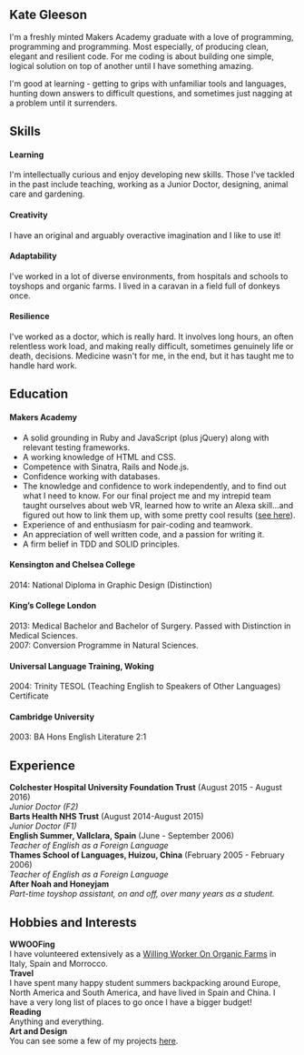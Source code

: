 ## Kate Gleeson

I'm a freshly minted Makers Academy graduate with a love of programming, programming and programming.  Most especially, of producing clean, elegant and resilient code.  For me coding is about building one simple, logical solution on top of another until I have something amazing.

I'm good at learning - getting to grips with unfamiliar tools and languages, hunting down answers to difficult questions, and sometimes just nagging at a problem until it surrenders.   

## Skills

#### Learning

I'm intellectually curious and enjoy developing new skills.  Those I've tackled in the past include teaching, working as a Junior Doctor, designing, animal care and gardening.  

#### Creativity

I have an original and arguably overactive imagination and I like to use it!  

#### Adaptability

I've worked in a lot of diverse environments, from hospitals and schools to toyshops and organic farms.  I lived in a caravan in a field full of donkeys once.   

#### Resilience

I've worked as a doctor, which is really hard.  It involves long hours, an often relentless work load, and making really difficult, sometimes genuinely life or death, decisions.  Medicine wasn't for me, in the end, but it has taught me to handle hard work.

## Education

#### Makers Academy

* A solid grounding in Ruby and JavaScript (plus jQuery) along with relevant testing frameworks.
* A working knowledge of HTML and CSS.
* Competence with Sinatra, Rails and Node.js.
* Confidence working with databases.
* The knowledge and confidence to work independently, and to find out what I need to know.  For our final project me and my intrepid team taught ourselves about web VR, learned how to write an Alexa skill...and figured out how to link them up, with some pretty cool results (<a href="https://github.com/allbecauseyoutoldmeso/spaceship">see here</a>).
* Experience of and enthusiasm for pair-coding and teamwork.
* An appreciation of well written code, and a passion for writing it.
* A firm belief in TDD and SOLID principles.

#### Kensington and Chelsea College
2014:  National Diploma in Graphic Design (Distinction)

#### King’s College London
2013:  Medical Bachelor and Bachelor of Surgery.  Passed with Distinction in Medical Sciences.  
2007:  Conversion Programme in Natural Sciences.

#### Universal Language Training, Woking
2004:  Trinity TESOL (Teaching English to Speakers of Other Languages) Certificate

#### Cambridge University
2003:  BA Hons English Literature 2:1

## Experience

**Colchester Hospital University Foundation Trust** (August 2015 - August 2016)    
*Junior Doctor (F2)*  
**Barts Health NHS Trust** (August 2014-August 2015)   
*Junior Doctor (F1)*  
**English Summer, Vallclara, Spain**  (June - September 2006)  
*Teacher of English as a Foreign Language*  
**Thames School of Languages, Huizou, China** (February 2005 - February 2006)  
*Teacher of English as a Foreign Language*  
**After Noah and Honeyjam**   
*Part-time toyshop assistant, on and off, over many years as a student.*


## Hobbies and Interests

**WWOOFing**   
I have volunteered extensively as a <a href="http://wwoof.net">Willing Worker On Organic Farms</a> in Italy, Spain and Morrocco.    
**Travel**  
I have spent many happy student summers backpacking around Europe, North America and South America, and have lived in Spain and China.  I have a very long list of places to go once I have a bigger budget!   
**Reading**   
Anything and everything.  
**Art and Design**   
You can see some a few of my projects <a href="https://www.behance.net/ALLBECAUSEa6c2">here</a>.
